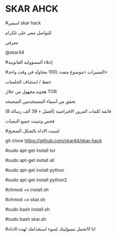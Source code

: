 # SKAR AHCK

#اسمي skar hack
 
   للتواصل معي على تلكرام 
   
   معرفي 
   
   @skar44
   
   #إخلاء المسؤولية القانونية
   
   #المميزات
     <موضوع متعدد (100 محاولة في وقت واحد>
      
   حفظ / استئناف الجلسات
   
   هجوم مجهول من خلال TOR


تحقق من أسماء المستخدمين الصحيحة


قائمة كلمات المرور الافتراضية (أفضل + 39 ألف رسالة 8)


فحص وتثبيت جميع التبعيات

   
   #لتثبيت الاداة بالشكل الصحيح
   
   git clone https://github.com/skar44/skar-hack
   
 
 
   #sudo apt-get install tor
   
   #sudo apt-get install all
   
   #sudo apt-get install python
   
   #sudo apt-get install python2
   
   #chmod +x install.sh
   
   #chmod +x skar.sh
   
   #sudo bash install.sh
   
   #sudo bash skar.sh
   
   #انا لااتحمل مسؤليتك لسوء استخدامك لهذه الاداة 
